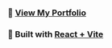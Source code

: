 ### 🔗 [View My Portfolio](https://andrii-malakhovtsev.com)
### 🔗 Built with [React + Vite](https://github.com/vitejs/vite-plugin-react/blob/main/packages/plugin-react)
